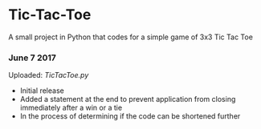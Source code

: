 # Tic-Tac-Toe
A small project in Python that codes for a simple game of 3x3 Tic Tac Toe

### June 7 2017
Uploaded: *TicTacToe.py*

* Initial release
* Added a statement at the end to prevent application from closing immediately after a win or a tie
* In the process of determining if the code can be shortened further
